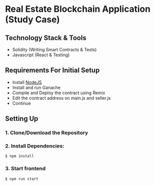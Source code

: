 # Real Estate Blockchain Application (Study Case)

## Technology Stack & Tools

- Solidity (Writing Smart Contracts & Tests)
- Javascript (React & Testing)

## Requirements For Initial Setup
- Install [NodeJS](https://nodejs.org/en/)
- Install and run Ganache
- Compile and Deploy the contract using Remix
- Edit the contract address on main.js and seller.js
- Continue

## Setting Up
### 1. Clone/Download the Repository

### 2. Install Dependencies:
`$ npm install`

### 3. Start frontend
`$ npm run start`